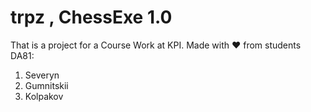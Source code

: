 # trpz , ChessExe 1.0
That is a project for a Course Work at KPI.
Made with ♥ from students DA81:
1. Severyn
2. Gumnitskii
3. Kolpakov
